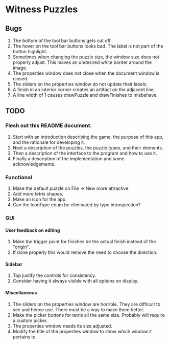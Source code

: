 # Witness Puzzles

## Bugs

1. The bottom of the tool bar buttons gets cut off.
1. The hover on the tool bar buttons looks bad. The label is not part of the button highlight.
1. Sometimes when changing the puzzle size, the window size does not properly adjust. This leaves an undesired white border around the image.
1. The properties window does not close when the document window is closed.
1. The sliders on the properties window do not update their labels.
1. A finish in an interior corner creates an artifact on the adjacent line.
1. A line width of 1 causes drawPuzzle and drawFinishes to misbehave.

## TODO

### Flesh out this README document.

1. Start with an introduction describing the game, the purpose of this app, and the rationale for developing it.
1. Next a description of the puzzles, the puzzle types, and their elements.
1. Then a description of the interface to the program and how to use it.
1. Finally a description of the implementation and some acknowledgements.

### Functional

1. Make the default puzzle on File -> New more attractive.
1. Add more tetris shapes.
1. Make an icon for the app.
1. Can the IconType enum be eliminated by type introspection?

### GUI

#### User feedback on editing

1. Make the trigger point for finishes be the actual finish instead of the "origin".
1. If done properly this would remove the need to choose the direction.

#### Sidebar

1. Top justify the controls for consistency.
1. Consider having it always visible with all options on display.

#### Miscellaneous

1. The sliders on the properties window are horrible.  They are difficult to see and hence use.  There must be a way to make them better.
1. Make the picker buttons for tetris all the same size. Probably will require a custom picker.
1. The properties window needs its size adjusted.
1. Modify the title of the properties window to show which window it pertains to.
